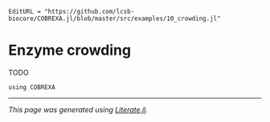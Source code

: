 ```@meta
EditURL = "https://github.com/lcsb-biocore/COBREXA.jl/blob/master/src/examples/10_crowding.jl"
```

# Enzyme crowding

TODO

```@example 10_crowding
using COBREXA
```

---

*This page was generated using [Literate.jl](https://github.com/fredrikekre/Literate.jl).*

